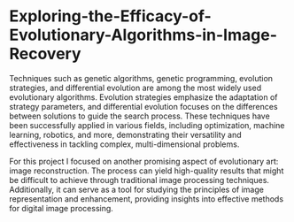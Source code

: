# Exploring-the-Efficacy-of-Evolutionary-Algorithms-in-Image-Recovery

Techniques such as genetic algorithms, genetic programming, evolution strategies, and differential evolution are among the most widely used evolutionary algorithms. Evolution strategies emphasize the adaptation of strategy parameters, and differential evolution focuses on the differences between solutions to guide the search process. These techniques have been successfully applied in various fields, including optimization, machine learning, robotics, and more, demonstrating their versatility and effectiveness in tackling complex, multi-dimensional problems.

For this project I focused on another promising aspect of evolutionary art: image reconstruction. The process can yield high-quality results that might be difficult to achieve through traditional image processing techniques. Additionally, it can serve as a tool for studying the principles of image representation and enhancement, providing insights into effective methods for digital image processing.
